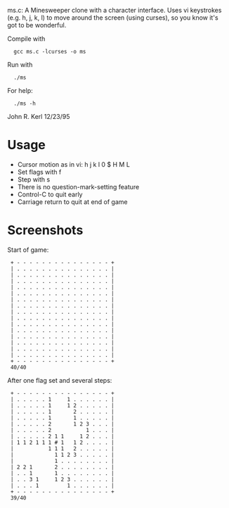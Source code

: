 ms.c:  A Minesweeper clone with a character interface.  Uses vi
keystrokes (e.g. h, j, k, l) to move around the screen (using curses), so you
know it's got to be wonderful.

Compile with
```
  gcc ms.c -lcurses -o ms
```

Run with
```
  ./ms
```

For help:
```
  ./ms -h
```

John R. Kerl
12/23/95

# Usage
* Cursor motion as in vi: h j k l 0 $ H M L
* Set flags with f
* Step with s
* There is no question-mark-setting feature
* Control-C to quit early
* Carriage return to quit at end of game

# Screenshots

Start of game:
```
 + - - - - - - - - - - - - - - - +
 | . . . . . . . . . . . . . . . |
 | . . . . . . . . . . . . . . . |
 | . . . . . . . . . . . . . . . |
 | . . . . . . . . . . . . . . . |
 | . . . . . . . . . . . . . . . |
 | . . . . . . . . . . . . . . . |
 | . . . . . . . . . . . . . . . |
 | . . . . . . . . . . . . . . . |
 | . . . . . . . . . . . . . . . |
 | . . . . . . . . . . . . . . . |
 | . . . . . . . . . . . . . . . |
 | . . . . . . . . . . . . . . . |
 | . . . . . . . . . . . . . . . |
 | . . . . . . . . . . . . . . . |
 | . . . . . . . . . . . . . . . |
 + - - - - - - - - - - - - - - - +
 40/40
```

After one flag set and several steps:
```
 + - - - - - - - - - - - - - - - +
 | . . . . . 1     1 . . . . . . |
 | . . . . . 1     1 2 . . . . . |
 | . . . . . 1       2 . . . . . |
 | . . . . . 1       1 . . . . . |
 | . . . . . 2       1 2 3 . . . |
 | . . . . . 2           1 . . . |
 | . . . . . 2 1 1     1 2 . . . |
 | 1 1 2 1 1 1 # 1   1 2 . . . . |
 |           1 1 1   2 . . . . . |
 |             1 1 2 3 . . . . . |
 |             1 . . . . . . . . |
 | 2 2 1       2 . . . . . . . . |
 | . . 1       1 . . . . . . . . |
 | . . 3 1     1 2 3 . . . . . . |
 | . . . 1         1 . . . . . . |
 + - - - - - - - - - - - - - - - +
 39/40
```

